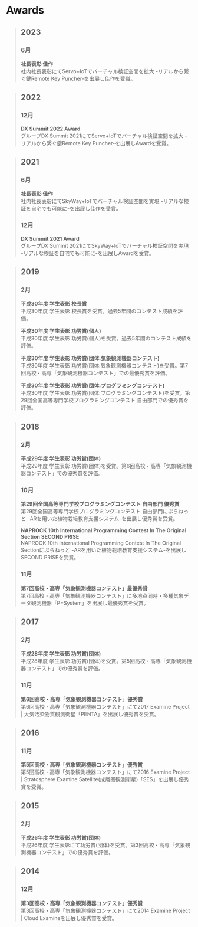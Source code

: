 # Awards

> ## 2023
>
> ### 6月
>
> **社長表彰 佳作**  
> 社内社長表彰にてServo+IoTでバーチャル検証空間を拡大 -リアルから繋ぐ鍵Remote Key Puncher-を出展し佳作を受賞。

> ## 2022
>
> ### 12月
>
> **DX Summit 2022 Award**  
> グループDX Summit 2021にてServo+IoTでバーチャル検証空間を拡大 -リアルから繋ぐ鍵Remote Key Puncher-を出展しAwardを受賞。

> ## 2021
>
> ### 6月
>
> **社長表彰 佳作**  
> 社内社長表彰にてSkyWay+IoTでバーチャル検証空間を実現 -リアルな検証を自宅でも可能に-を出展し佳作を受賞。
>
> ### 12月
>
> **DX Summit 2021 Award**  
> グループDX Summit 2021にてSkyWay+IoTでバーチャル検証空間を実現 -リアルな検証を自宅でも可能に-を出展しAwardを受賞。

> ## 2019
>
> ### 2月
>
> **平成30年度 学生表彰 校長賞**  
> 平成30年度 学生表彰 校長賞を受賞。過去5年間のコンテスト成績を評価。
>
> **平成30年度 学生表彰 功労賞(個人)**  
> 平成30年度 学生表彰 功労賞(個人)を受賞。過去5年間のコンテスト成績を評価。
>
> **平成30年度 学生表彰 功労賞(団体:気象観測機器コンテスト)**  
> 平成30年度 学生表彰 功労賞(団体:気象観測機器コンテスト)を受賞。第7回高校・高専「気象観測機器コンテスト」での最優秀賞を評価。
>
> **平成30年度 学生表彰 功労賞(団体:プログラミングコンテスト)**  
> 平成30年度 学生表彰 功労賞(団体:プログラミングコンテスト)を受賞。第29回全国高等専門学校プログラミングコンテスト 自由部門での優秀賞を評価。

> ## 2018
>
> ### 2月
>
> **平成29年度 学生表彰 功労賞(団体)**  
> 平成29年度 学生表彰 功労賞(団体)を受賞。第6回高校・高専「気象観測機器コンテスト」での優秀賞を評価。
>
> ### 10月
>
> **第29回全国高等専門学校プログラミングコンテスト 自由部門 優秀賞**  
> 第29回全国高等専門学校プログラミングコンテスト 自由部門にぷらねっと -ARを用いた植物栽培教育支援システム-を出展し優秀賞を受賞。
>
> **NAPROCK 10th International Programming Contest In The Original Section SECOND PRISE**  
> NAPROCK 10th International Programming Contest In The Original Sectionにぷらねっと -ARを用いた植物栽培教育支援システム-を出展しSECOND PRISEを受賞。
>
> ### 11月
>
> **第7回高校・高専「気象観測機器コンテスト」最優秀賞**  
> 第7回高校・高専「気象観測機器コンテスト」に多地点同時・多種気象データ観測機器「P=System」を出展し最優秀賞を受賞。

> ## 2017
>
> ### 2月
>
> **平成28年度 学生表彰 功労賞(団体)**  
> 平成28年度 学生表彰 功労賞(団体)を受賞。第5回高校・高専「気象観測機器コンテスト」での優秀賞を評価。
>
> ### 11月
>
> **第6回高校・高専「気象観測機器コンテスト」優秀賞**  
> 第6回高校・高専「気象観測機器コンテスト」にて2017 Examine Project | 大気汚染物質観測衛星「PENTA」を出展し優秀賞を受賞。

> ## 2016
>
> ### 11月
>
> **第5回高校・高専「気象観測機器コンテスト」優秀賞**  
> 第5回高校・高専「気象観測機器コンテスト」にて2016 Examine Project | Stratosphere Examine Satellite(成層圏観測衛星)「SES」を出展し優秀賞を受賞。

> ## 2015
>
> ### 2月
>
> **平成26年度 学生表彰 功労賞(団体)**  
> 平成26年度 学生表彰にて功労賞(団体)を受賞。第3回高校・高専「気象観測機器コンテスト」での優秀賞を評価。

> ## 2014
>
> ### 12月
>
> **第3回高校・高専「気象観測機器コンテスト」優秀賞**  
> 第3回高校・高専「気象観測機器コンテスト」にて2014 Examine Project | Cloud Examineを出展し優秀賞を受賞。
